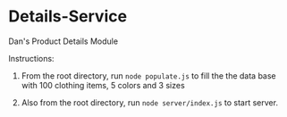 # Details-Service
Dan's Product Details Module

Instructions:

1.  From the root directory, run ``node populate.js`` to fill the the data base with 100 clothing items, 5 colors and 3 sizes

2.  Also from the root directory, run ``node server/index.js`` to start server.
